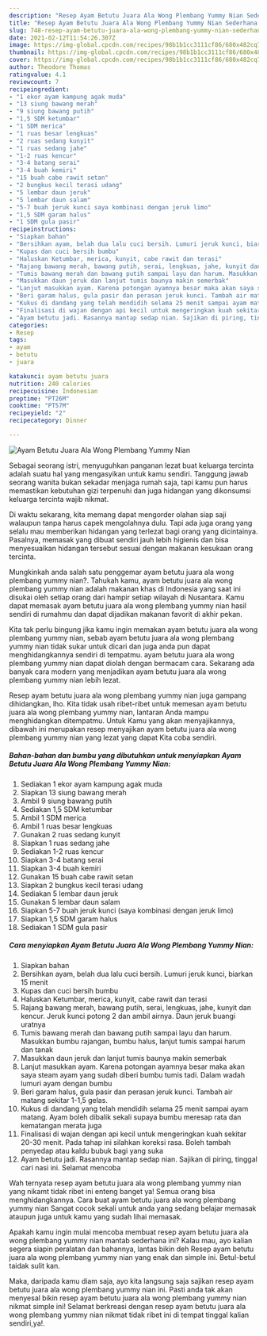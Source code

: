 ```yaml
---
description: "Resep Ayam Betutu Juara Ala Wong Plembang Yummy Nian Sederhana Untuk Jualan"
title: "Resep Ayam Betutu Juara Ala Wong Plembang Yummy Nian Sederhana Untuk Jualan"
slug: 748-resep-ayam-betutu-juara-ala-wong-plembang-yummy-nian-sederhana-untuk-jualan
date: 2021-02-12T11:54:26.307Z
image: https://img-global.cpcdn.com/recipes/98b1b1cc3111cf86/680x482cq70/ayam-betutu-juara-ala-wong-plembang-yummy-nian-foto-resep-utama.jpg
thumbnail: https://img-global.cpcdn.com/recipes/98b1b1cc3111cf86/680x482cq70/ayam-betutu-juara-ala-wong-plembang-yummy-nian-foto-resep-utama.jpg
cover: https://img-global.cpcdn.com/recipes/98b1b1cc3111cf86/680x482cq70/ayam-betutu-juara-ala-wong-plembang-yummy-nian-foto-resep-utama.jpg
author: Theodore Thomas
ratingvalue: 4.1
reviewcount: 7
recipeingredient:
- "1 ekor ayam kampung agak muda"
- "13 siung bawang merah"
- "9 siung bawang putih"
- "1,5 SDM ketumbar"
- "1 SDM merica"
- "1 ruas besar lengkuas"
- "2 ruas sedang kunyit"
- "1 ruas sedang jahe"
- "1-2 ruas kencur"
- "3-4 batang serai"
- "3-4 buah kemiri"
- "15 buah cabe rawit setan"
- "2 bungkus kecil terasi udang"
- "5 lembar daun jeruk"
- "5 lembar daun salam"
- "5-7 buah jeruk kunci saya kombinasi dengan jeruk limo"
- "1,5 SDM garam halus"
- "1 SDM gula pasir"
recipeinstructions:
- "Siapkan bahan"
- "Bersihkan ayam, belah dua lalu cuci bersih. Lumuri jeruk kunci, biarkan 15 menit"
- "Kupas dan cuci bersih bumbu"
- "Haluskan Ketumbar, merica, kunyit, cabe rawit dan terasi"
- "Rajang bawang merah, bawang putih, serai, lengkuas, jahe, kunyit dan kencur. Jeruk kunci potong 2 dan ambil airnya. Daun jeruk buangi uratnya"
- "Tumis bawang merah dan bawang putih sampai layu dan harum. Masukkan bumbu rajangan, bumbu halus, lanjut tumis sampai harum dan tanak"
- "Masukkan daun jeruk dan lanjut tumis baunya makin semerbak"
- "Lanjut masukkan ayam. Karena potongan ayamnya besar maka akan saya steam ayam yang sudah diberi bumbu tumis tadi. Dalam wadah lumuri ayam dengan bumbu"
- "Beri garam halus, gula pasir dan perasan jeruk kunci. Tambah air matang sekitar 1-1,5 gelas."
- "Kukus di dandang yang telah mendidih selama 25 menit sampai ayam matang. Ayam boleh dibalik sekali supaya bumbu meresap rata dan kematangan merata juga"
- "Finalisasi di wajan dengan api kecil untuk mengeringkan kuah sekitar 20-30 menit. Pada tahap ini silahkan koreksi rasa. Boleh tambah penyedap atau kaldu bubuk bagi yang suka"
- "Ayam betutu jadi. Rasannya mantap sedap nian. Sajikan di piring, tinggal cari nasi ini. Selamat mencoba"
categories:
- Resep
tags:
- ayam
- betutu
- juara

katakunci: ayam betutu juara 
nutrition: 240 calories
recipecuisine: Indonesian
preptime: "PT26M"
cooktime: "PT57M"
recipeyield: "2"
recipecategory: Dinner

---
```



![Ayam Betutu Juara Ala Wong Plembang Yummy Nian](https://img-global.cpcdn.com/recipes/98b1b1cc3111cf86/680x482cq70/ayam-betutu-juara-ala-wong-plembang-yummy-nian-foto-resep-utama.jpg)

Sebagai seorang istri, menyuguhkan panganan lezat buat keluarga tercinta adalah suatu hal yang mengasyikan untuk kamu sendiri. Tanggung jawab seorang  wanita bukan sekadar menjaga rumah saja, tapi kamu pun harus memastikan kebutuhan gizi terpenuhi dan juga hidangan yang dikonsumsi keluarga tercinta wajib nikmat.

Di waktu  sekarang, kita memang dapat mengorder olahan siap saji walaupun tanpa harus capek mengolahnya dulu. Tapi ada juga orang yang selalu mau memberikan hidangan yang terlezat bagi orang yang dicintainya. Pasalnya, memasak yang dibuat sendiri jauh lebih higienis dan bisa menyesuaikan hidangan tersebut sesuai dengan makanan kesukaan orang tercinta. 



Mungkinkah anda salah satu penggemar ayam betutu juara ala wong plembang yummy nian?. Tahukah kamu, ayam betutu juara ala wong plembang yummy nian adalah makanan khas di Indonesia yang saat ini disukai oleh setiap orang dari hampir setiap wilayah di Nusantara. Kamu dapat memasak ayam betutu juara ala wong plembang yummy nian hasil sendiri di rumahmu dan dapat dijadikan makanan favorit di akhir pekan.

Kita tak perlu bingung jika kamu ingin memakan ayam betutu juara ala wong plembang yummy nian, sebab ayam betutu juara ala wong plembang yummy nian tidak sukar untuk dicari dan juga anda pun dapat menghidangkannya sendiri di tempatmu. ayam betutu juara ala wong plembang yummy nian dapat diolah dengan bermacam cara. Sekarang ada banyak cara modern yang menjadikan ayam betutu juara ala wong plembang yummy nian lebih lezat.

Resep ayam betutu juara ala wong plembang yummy nian juga gampang dihidangkan, lho. Kita tidak usah ribet-ribet untuk memesan ayam betutu juara ala wong plembang yummy nian, lantaran Anda mampu menghidangkan ditempatmu. Untuk Kamu yang akan menyajikannya, dibawah ini merupakan resep menyajikan ayam betutu juara ala wong plembang yummy nian yang lezat yang dapat Kita coba sendiri.

<!--inarticleads1-->

##### Bahan-bahan dan bumbu yang dibutuhkan untuk menyiapkan Ayam Betutu Juara Ala Wong Plembang Yummy Nian:

1. Sediakan 1 ekor ayam kampung agak muda
1. Siapkan 13 siung bawang merah
1. Ambil 9 siung bawang putih
1. Sediakan 1,5 SDM ketumbar
1. Ambil 1 SDM merica
1. Ambil 1 ruas besar lengkuas
1. Gunakan 2 ruas sedang kunyit
1. Siapkan 1 ruas sedang jahe
1. Sediakan 1-2 ruas kencur
1. Siapkan 3-4 batang serai
1. Siapkan 3-4 buah kemiri
1. Gunakan 15 buah cabe rawit setan
1. Siapkan 2 bungkus kecil terasi udang
1. Sediakan 5 lembar daun jeruk
1. Gunakan 5 lembar daun salam
1. Siapkan 5-7 buah jeruk kunci (saya kombinasi dengan jeruk limo)
1. Siapkan 1,5 SDM garam halus
1. Sediakan 1 SDM gula pasir




<!--inarticleads2-->

##### Cara menyiapkan Ayam Betutu Juara Ala Wong Plembang Yummy Nian:

1. Siapkan bahan
1. Bersihkan ayam, belah dua lalu cuci bersih. Lumuri jeruk kunci, biarkan 15 menit
1. Kupas dan cuci bersih bumbu
1. Haluskan Ketumbar, merica, kunyit, cabe rawit dan terasi
1. Rajang bawang merah, bawang putih, serai, lengkuas, jahe, kunyit dan kencur. Jeruk kunci potong 2 dan ambil airnya. Daun jeruk buangi uratnya
1. Tumis bawang merah dan bawang putih sampai layu dan harum. Masukkan bumbu rajangan, bumbu halus, lanjut tumis sampai harum dan tanak
1. Masukkan daun jeruk dan lanjut tumis baunya makin semerbak
1. Lanjut masukkan ayam. Karena potongan ayamnya besar maka akan saya steam ayam yang sudah diberi bumbu tumis tadi. Dalam wadah lumuri ayam dengan bumbu
1. Beri garam halus, gula pasir dan perasan jeruk kunci. Tambah air matang sekitar 1-1,5 gelas.
1. Kukus di dandang yang telah mendidih selama 25 menit sampai ayam matang. Ayam boleh dibalik sekali supaya bumbu meresap rata dan kematangan merata juga
1. Finalisasi di wajan dengan api kecil untuk mengeringkan kuah sekitar 20-30 menit. Pada tahap ini silahkan koreksi rasa. Boleh tambah penyedap atau kaldu bubuk bagi yang suka
1. Ayam betutu jadi. Rasannya mantap sedap nian. Sajikan di piring, tinggal cari nasi ini. Selamat mencoba




Wah ternyata resep ayam betutu juara ala wong plembang yummy nian yang nikamt tidak ribet ini enteng banget ya! Semua orang bisa menghidangkannya. Cara buat ayam betutu juara ala wong plembang yummy nian Sangat cocok sekali untuk anda yang sedang belajar memasak ataupun juga untuk kamu yang sudah lihai memasak.

Apakah kamu ingin mulai mencoba membuat resep ayam betutu juara ala wong plembang yummy nian mantab sederhana ini? Kalau mau, ayo kalian segera siapin peralatan dan bahannya, lantas bikin deh Resep ayam betutu juara ala wong plembang yummy nian yang enak dan simple ini. Betul-betul taidak sulit kan. 

Maka, daripada kamu diam saja, ayo kita langsung saja sajikan resep ayam betutu juara ala wong plembang yummy nian ini. Pasti anda tak akan menyesal bikin resep ayam betutu juara ala wong plembang yummy nian nikmat simple ini! Selamat berkreasi dengan resep ayam betutu juara ala wong plembang yummy nian nikmat tidak ribet ini di tempat tinggal kalian sendiri,ya!.

